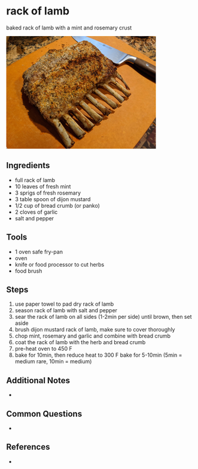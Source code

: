 rack of lamb
======
baked rack of lamb with a mint and rosemary crust

<img src="images/lamb-rack.jpg" alt="Mac & Cheese!" title="Simple Mac and Cheese" width="400" />

## Ingredients
* full rack of lamb
* 10 leaves of fresh mint
* 3 sprigs of fresh rosemary 
* 3 table spoon of dijon mustard
* 1/2 cup of bread crumb (or panko)
* 2 cloves of garlic
* salt and pepper

## Tools
* 1 oven safe fry-pan
* oven
* knife or food processor to cut herbs
* food brush

## Steps
1. use paper towel to pad dry rack of lamb
2. season rack of lamb with salt and pepper
3. sear the rack of lamb on all sides (1-2min per side) until brown, then set aside
4. brush dijon mustard rack of lamb, make sure to cover thoroughly 
5. chop mint, rosemary and garlic and combine with bread crumb
6. coat the rack of lamb with the herb and bread crumb
7. pre-heat oven to 450 F
8. bake for 10min, then reduce heat to 300 F bake for 5-10min (5min = medium rare, 10min = medium)

## Additional Notes
*

## Common Questions
*

## References
*
